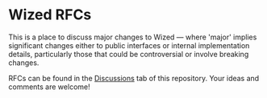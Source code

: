 # Wized RFCs

This is a place to discuss major changes to Wized — where 'major' implies significant changes either to public interfaces or internal implementation details, particularly those that could be controversial or involve breaking changes.

RFCs can be found in the [Discussions](https://github.com/finsweet/wized-rfcs/discussions) tab of this repository. Your ideas and comments are welcome!
